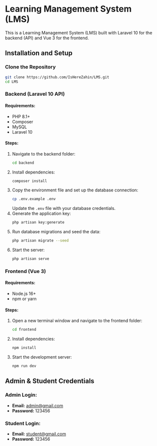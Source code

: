 # Learning Management System (LMS)

This is a Learning Management System (LMS) built with Laravel 10 for the backend (API) and Vue 3 for the frontend.

## Installation and Setup

### Clone the Repository
```sh
git clone https://github.com/IsHereZahin/LMS.git
cd LMS
```

### Backend (Laravel 10 API)

#### Requirements:
- PHP 8.1+
- Composer
- MySQL
- Laravel 10

#### Steps:
1. Navigate to the backend folder:
   ```sh
   cd backend
   ```
2. Install dependencies:
   ```sh
   composer install
   ```
3. Copy the environment file and set up the database connection:
   ```sh
   cp .env.example .env
   ```
   Update the `.env` file with your database credentials.
4. Generate the application key:
   ```sh
   php artisan key:generate
   ```
5. Run database migrations and seed the data:
   ```sh
   php artisan migrate --seed
   ```
6. Start the server:
   ```sh
   php artisan serve
   ```

### Frontend (Vue 3)

#### Requirements:
- Node.js 16+
- npm or yarn

#### Steps:
1. Open a new terminal window and navigate to the frontend folder:
   ```sh
   cd frontend
   ```
2. Install dependencies:
   ```sh
   npm install
   ```
3. Start the development server:
   ```sh
   npm run dev
   ```

## Admin & Student Credentials

### Admin Login:
- **Email:** admin@gmail.com
- **Password:** 123456

### Student Login:
- **Email:** student@gmail.com
- **Password:** 123456
